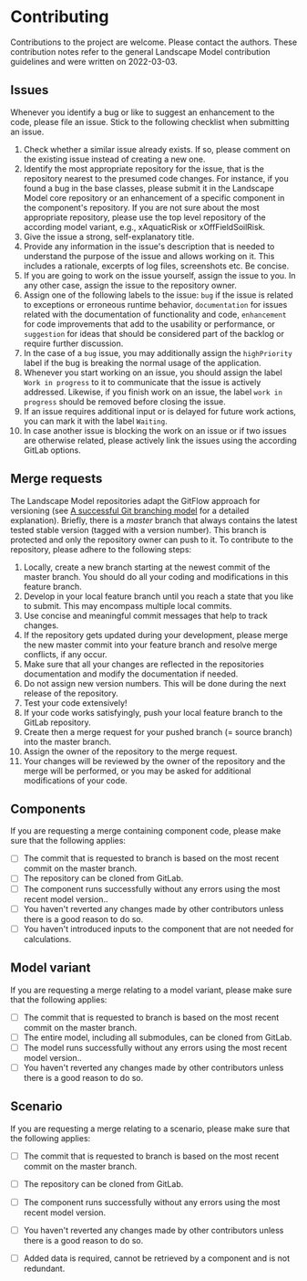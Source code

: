 # Contributing
Contributions to the project are welcome. Please contact the authors. These contribution notes refer to the general 
Landscape Model contribution guidelines and were written on 2022-03-03.

## Issues
Whenever you identify a bug or like to suggest an enhancement to the code, please file an issue. Stick to the following
checklist when submitting an issue.
1. Check whether a similar issue already exists. If so, please comment on the existing issue instead of creating a new
   one.
2. Identify the most appropriate repository for the issue, that is the repository nearest to the presumed code changes.
   For instance, if you found a bug in the base classes, please submit it in the Landscape Model core repository or an
   enhancement of a specific component in the component's repository. If you are not sure about the most appropriate
   repository, please use the top level repository of the according model variant, e.g., xAquaticRisk or 
   xOffFieldSoilRisk.
3. Give the issue a strong, self-explanatory title.
4. Provide any information in the issue's description that is needed to understand the purpose of the issue and allows
   working on it. This includes a rationale, excerpts of log files, screenshots etc. Be concise.
5. If you are going to work on the issue yourself, assign the issue to you. In any other case, assign the issue to the
   repository owner.
6. Assign one of the following labels to the issue: `bug` if the issue is related to exceptions or erroneous runtime
   behavior, `documentation` for issues related with the documentation of functionality and code, `enhancement` for
   code improvements that add to the usability or performance, or `suggestion` for ideas that should be considered part
   of the backlog or require further discussion.
7. In the case of a `bug` issue, you may additionally assign the `highPriority` label if the bug is breaking the normal
   usage of the application.
8. Whenever you start working on an issue, you should assign the label `Work in progress` to it to communicate that the
   issue is actively addressed. Likewise, if you finish work on an issue, the label `work in progress` should be 
   removed before closing the issue.
9. If an issue requires additional input or is delayed for future work actions, you can mark it with the label
   `Waiting`.
10. In case another issue is blocking the work on an issue or if two issues are otherwise related, please actively link 
    the issues using the according GitLab options.

## Merge requests
The Landscape Model repositories adapt the GitFlow approach for versioning (see 
[A successful Git branching model](https://nvie.com/posts/a-successful-git-branching-model/) for a detailed 
explanation). Briefly, there is a *master* branch that always contains the latest tested stable version (tagged with a
version number). This branch is protected and only the repository owner can push to it. To contribute to the repository,
please adhere to the following steps:
1. Locally, create a new branch starting at the newest commit of the master branch. You should do all your coding and
   modifications in this feature branch.
2. Develop in your local feature branch until you reach a state that you like to submit. This may encompass multiple 
   local commits.
3. Use concise and meaningful commit messages that help to track changes.
4. If the repository gets updated during your development, please merge the new master commit into your feature branch
   and resolve merge conflicts, if any occur.
5. Make sure that all your changes are reflected in the repositories documentation and modify the documentation if 
   needed.
6. Do not assign new version numbers. This will be done during the next release of the repository.
7. Test your code extensively!
8. If your code works satisfyingly, push your local feature branch to the GitLab repository.
9. Create then a merge request for your pushed branch (= source branch) into the master branch.
10. Assign the owner of the repository to the merge request.
11. Your changes will be reviewed by the owner of the repository and the merge will be performed, or you may be asked
    for additional modifications of your code. 

## Components
If you are requesting a merge containing component code, please make sure that the following applies:
- [ ] The commit that is requested to branch is based on the most recent commit on the master branch.
- [ ] The repository can be cloned from GitLab.
- [ ] The component runs successfully without any errors using the most recent model version..
- [ ] You haven't reverted any changes made by other contributors unless there is a good reason to do so.
- [ ] You haven't introduced inputs to the component that are not needed for calculations.

## Model variant
If you are requesting a merge relating to a model variant, please make sure that the following applies:
- [ ] The commit that is requested to branch is based on the most recent commit on the master branch.
- [ ] The entire model, including all submodules, can be cloned from GitLab.
- [ ] The model runs successfully without any errors using the most recent model version..
- [ ] You haven't reverted any changes made by other contributors unless there is a good reason to do so.

## Scenario
If you are requesting a merge relating to a scenario, please make sure that the following applies:
- [ ] The commit that is requested to branch is based on the most recent commit on the master branch.
- [ ] The repository can be cloned from GitLab.
- [ ] The component runs successfully without any errors using the most recent model version.
- [ ] You haven't reverted any changes made by other contributors unless there is a good reason to do so.
- [ ] Added data is required, cannot be retrieved by a component and is not redundant.

